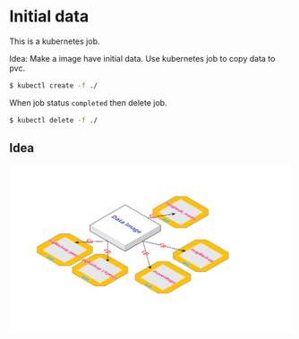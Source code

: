 # Initial data

This is a kubernetes job.

Idea: Make a image have initial data. Use kubernetes job to copy data to pvc.

```sh
$ kubectl create -f ./
```

When job status `completed` then delete job.

```sh
$ kubectl delete -f ./
```

## Idea
![alt text](/Images/Initial_datas.png "Initial Datas")